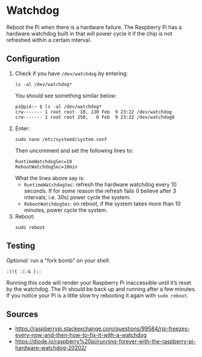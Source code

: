 # Watchdog 
Reboot the Pi when there is a hardware failure. The Raspberry Pi has a hardware watchdog built in that will power cycle it if the chip is not refreshed within a certain interval.
## Configuration
1. Check if you have `/dev/watchdog` by entering:
    ```
    ls -al /dev/watchdog*
    ```
    You should see something similar below:
    ```
    pi@pi4:~ $ ls -al /dev/watchdog*
    crw------- 1 root root  10, 130 Feb  9 23:22 /dev/watchdog
    crw------- 1 root root 250,   0 Feb  9 23:22 /dev/watchdog0
    ```
2. Enter: 
    ```
    sudo nano /etc/systemd/system.conf
    ```
    Then uncomment and set the following lines to:
    ```
    RuntimeWatchdogSec=10
    RebootWatchdogSec=10min
    ```
    What the lines above say is:
    * `RuntimeWatchdogSec`: refresh the hardware watchdog every 10 seconds. If for some reason the refresh fails (I believe after 3 intervals; i.e. 30s) power cycle the system.
    * `RebootWatchdogSec`: on reboot, if the system takes more than 10 minutes, power cycle the system.
3. Reboot:
    ```
    sudo reboot
    ``` 
## Testing
_Optional:_ run a "fork bomb" on your shell:
```
:(){ :|:& };:
```
Running this code will render your Raspberry Pi inaccessible until it’s reset by the watchdog. The Pi should be back up and running after a few minutes. If you notice your Pi is a little slow try rebooting it again with `sudo reboot`.
## Sources
* https://raspberrypi.stackexchange.com/questions/99584/rpi-freezes-every-now-and-then-how-to-fix-it-with-a-watchdog
* https://diode.io/raspberry%20pi/running-forever-with-the-raspberry-pi-hardware-watchdog-20202/
